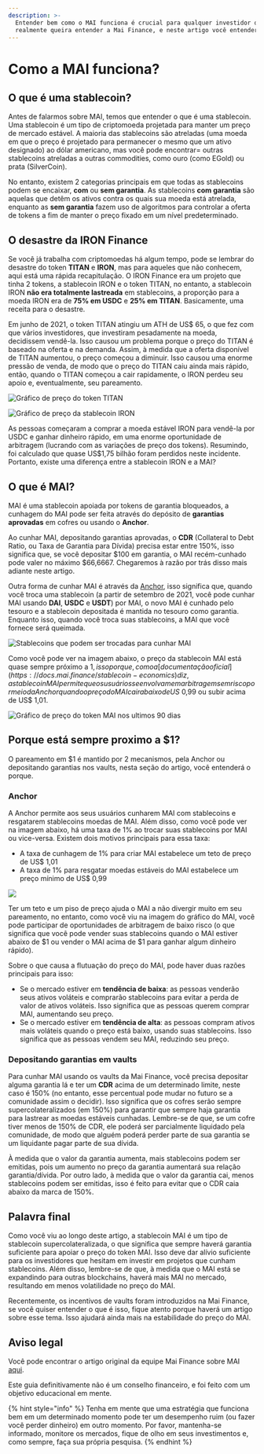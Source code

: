 ```yaml
---
description: >-
  Entender bem como o MAI funciona é crucial para qualquer investidor que
  realmente queira entender a Mai Finance, e neste artigo você entenderá isso.
---
```


# Como a MAI funciona?

## O que é uma stablecoin?

Antes de falarmos sobre MAI, temos que entender o que é uma stablecoin. Uma stablecoin é um tipo de criptomoeda projetada para manter um preço de mercado estável. A maioria das stablecoins são atreladas (uma moeda em que o preço é projetado para permanecer o mesmo que um ativo designado) ao dólar americano, mas você pode encontrar= outras stablecoins atreladas a outras commodities, como ouro (como EGold) ou prata (SilverCoin).

No entanto, existem 2 categorias principais em que todas as stablecoins podem se encaixar, **com** ou **sem garantia**. As stablecoins **com garantia** são aquelas que detêm os ativos contra os quais sua moeda está atrelada, enquanto as **sem garantia** fazem uso de algoritmos para controlar a oferta de tokens a fim de manter o preço fixado em um nível predeterminado.

## O desastre da IRON Finance

Se você já trabalha com criptomoedas há algum tempo, pode se lembrar do desastre do token **TITAN** e **IRON**, mas para aqueles que não conhecem, aqui está uma rápida recapitulação. O IRON Finance era um projeto que tinha 2 tokens, a stablecoin IRON e o token TITAN, no entanto, a stablecoin IRON **não era totalmente lastreada** em stablecoins, a proporção para a moeda IRON era de **75% em USDC** e **25% em TITAN**. Basicamente, uma receita para o desastre.

Em junho de 2021, o token TITAN atingiu um ATH de US$ 65, o que fez com que vários investidores, que investiram pesadamente na moeda, decidissem vendê-la. Isso causou um problema porque o preço do TITAN é baseado na oferta e na demanda. Assim, à medida que a oferta disponível de TITAN aumentou, o preço começou a diminuir. Isso causou uma enorme pressão de venda, de modo que o preço do TITAN caiu ainda mais rápido, então, quando o TITAN começou a cair rapidamente, o IRON perdeu seu apoio e, eventualmente, seu pareamento.

![Gráfico de preço do token TITAN](broken-reference)

![Gráfico de preço da stablecoin IRON](broken-reference)

As pessoas começaram a comprar a moeda estável IRON para vendê-la por USDC e ganhar dinheiro rápido, em uma enorme oportunidade de arbitragem (lucrando com as variações de preço dos tokens). Resumindo, foi calculado que quase US$1,75 bilhão foram perdidos neste incidente. Portanto, existe uma diferença entre a stablecoin IRON e a MAI?

## O que é MAI?

MAI é uma stablecoin apoiada por tokens de garantia bloqueados, a cunhagem do MAI pode ser feita através do depósito de **garantias aprovadas** em cofres ou usando o **Anchor**.

Ao cunhar MAI, depositando garantias aprovadas, o **CDR** (Collateral to Debt Ratio, ou Taxa de Garantia para Dívida) precisa estar entre 150%, isso significa que, se você depositar $100 em garantia, o MAI recém-cunhado pode valer no máximo $66,6667. Chegaremos à razão por trás disso mais adiante neste artigo.

Outra forma de cunhar MAI é através da [Anchor](https://app.mai.finance/anchor), isso significa que, quando você troca uma stablecoin (a partir de setembro de 2021, você pode cunhar MAI usando **DAI**, **USDC** e **USDT**) por MAI, o novo MAI é cunhado pelo tesouro e a stablecoin depositada é mantida no tesouro como garantia. Enquanto isso, quando você troca suas stablecoins, a MAI que você fornece será queimada.

![Stablecoins que podem ser trocadas para cunhar MAI](<../.gitbook/assets/image (9).png>)

Como você pode ver na imagem abaixo, o preço da stablecoin MAI está quase sempre próximo a $1, isso porque, como a [documentação oficial](https://docs.mai.finance/stablecoin-economics) diz, a stablecoin MAI permite que os usuários se envolvam em arbitragem sem risco por meio da Anchor quando o preço do MAI cair abaixo de US$ 0,99 ou subir acima de US$ 1,01.

![Gráfico de preço do token MAI nos ultimos 90 dias](<../.gitbook/assets/image (7) (1) (1) (1) (1) (1) (1).png>)

## Porque está sempre proximo a $1?

O pareamento em $1 é mantido por 2 mecanismos, pela Anchor ou depositando garantias nos vaults, nesta seção do artigo, você entenderá o porque.

### Anchor

A Anchor permite aos seus usuários cunharem MAI com stablecoins e resgatarem stablecoins moedas de MAI. Além disso, como você pode ver na imagem abaixo, há uma taxa de 1% ao trocar suas stablecoins por MAI ou vice-versa. Existem dois motivos principais para essa taxa:

* A taxa de cunhagem de 1% para criar MAI estabelece um teto de preço de US$ 1,01
* A taxa de 1% para resgatar moedas estáveis do MAI estabelece um preço mínimo de US$ 0,99

![](<../.gitbook/assets/image (8).png>)

Ter um teto e um piso de preço ajuda o MAI a não divergir muito em seu pareamento, no entanto, como você viu na imagem do gráfico do MAI, você pode participar de oportunidades de arbitragem de baixo risco (o que significa que você pode vender suas stablecoins quando o MAI estiver abaixo de $1 ou vender o MAI acima de $1 para ganhar algum dinheiro rápido).

Sobre o que causa a flutuação do preço do MAI, pode haver duas razões principais para isso:

* Se o mercado estiver em **tendência de baixa**: as pessoas venderão seus ativos voláteis e comprarão stablecoins para evitar a perda de valor de ativos voláteis. Isso significa que as pessoas querem comprar MAI, aumentando seu preço.
* Se o mercado estiver em **tendência de alta**: as pessoas compram ativos mais voláteis quando o preço está baixo, usando suas stablecoins. Isso significa que as pessoas vendem seu MAI, reduzindo seu preço.

### Depositando garantias em vaults

Para cunhar MAI usando os vaults da Mai Finance, você precisa depositar alguma garantia lá e ter um **CDR** acima de um determinado limite, neste caso é 150% (no entanto, esse percentual pode mudar no futuro se a comunidade assim o decidir). Isso significa que os cofres serão sempre supercolateralizados (em 150%) para garantir que sempre haja garantia para lastrear as moedas estáveis cunhadas. Lembre-se de que, se um cofre tiver menos de 150% de CDR, ele poderá ser parcialmente liquidado pela comunidade, de modo que alguém poderá perder parte de sua garantia se um liquidante pagar parte de sua dívida.

À medida que o valor da garantia aumenta, mais stablecoins podem ser emitidas, pois um aumento no preço da garantia aumentará sua relação garantia/dívida. Por outro lado, à medida que o valor da garantia cai, menos stablecoins podem ser emitidas, isso é feito para evitar que o CDR caia abaixo da marca de 150%.

## Palavra final

Como você viu ao longo deste artigo, a stablecoin MAI é um tipo de stablecoin supercolateralizada, o que significa que sempre haverá garantia suficiente para apoiar o preço do token MAI. Isso deve dar alívio suficiente para os investidores que hesitam em investir em projetos que cunham stablecoins. Além disso, lembre-se de que, à medida que o MAI está se expandindo para outras blockchains, haverá mais MAI no mercado, resultando em menos volatilidade no preço do MAI.

Recentemente, os incentivos de vaults foram introduzidos na Mai Finance, se você quiser entender o que é isso, fique atento porque haverá um artigo sobre esse tema. Isso ajudará ainda mais na estabilidade do preço do MAI.

## Aviso legal

Você pode encontrar o artigo original da equipe Mai Finance sobre MAI [aqui](https://docs.mai.finance/stablecoin-economics).

Este guia definitivamente não é um conselho financeiro, e foi feito com um objetivo educacional em mente.

{% hint style="info" %}
Tenha em mente que uma estratégia que funciona bem em um determinado momento pode ter um desempenho ruim (ou fazer você perder dinheiro) em outro momento. Por favor, mantenha-se informado, monitore os mercados, fique de olho em seus investimentos e, como sempre, faça sua própria pesquisa.
{% endhint %}
